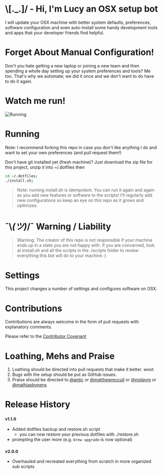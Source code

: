 # \\[._.]/ - Hi, I'm Lucy an OSX setup bot

I will update your OSX machine with better system defaults, preferences, software configuration and even auto-install some handy development tools and apps that your developer friends find helpful.

# Forget About Manual Configuration!

Don't you hate getting a new laptop or joining a new team and then spending a whole day setting up your system preferences and tools? Me too. That's why we automate; we did it once and we don't want to do have to do it again.

# Watch me run!
![Running](http://media.giphy.com/media/5xtDarwenxEoFeIMEM0/giphy.gif)

# Running

Note: I recommend forking this repo in case you don't like anything I do and want to set your own preferences (and pull request them!)

Don't have git installed yet (fresh machine)?
Just download the zip file for this project, unzip it into ~/.dotfiles then
```bash
cd ~/.dotfiles;
./install.sh;
```

> Note: running install.sh is idempotent. You can run it again and again as you add new features or software to the scripts! I'll regularly add new configurations so keep an eye on this repo as it grows and optimizes.

# ¯\\_(ツ)_/¯ Warning / Liability
> Warning:
The creator of this repo is not responsible if your machine ends up in a state you are not happy with. If you are concerned, look at install.sh and all the scripts in the ./scripts folder to review everything this bot will do to your machine :)

# Settings
This project changes a number of settings and configures software on OSX.

# Contributions
Contributions are always welcome in the form of pull requests with explanatory comments.

Please refer to the [Contributor Covenant](https://github.com/atomantic/dotfiles/blob/master/CODE_OF_CONDUCT.md)

# Loathing, Mehs and Praise
1. Loathing should be directed into pull requests that make it better. woot.
2. Bugs with the setup should be put as GitHub issues.
3. Praise should be directed to [@antic](http://twitter.com/antic) or [@matthewmccull](http://twitter.com/matthewmccull) or [@midaym](http://twitter.com/midaym) or [@mathiasbynens](https://github.com/mathiasbynens/dotfiles)

# Release History

### <sup>v1.1.0</sup>
 * Added dotfiles backup and restore.sh script
     * you can now restore your previous dotfiles with ./restore.sh
 * prompting the user more (e.g. `brew upgrade` is now optional)

 ### <sup>v2.0.0</sup>
  * Overhauled and recreated everything from scratch in more organized sub scripts
